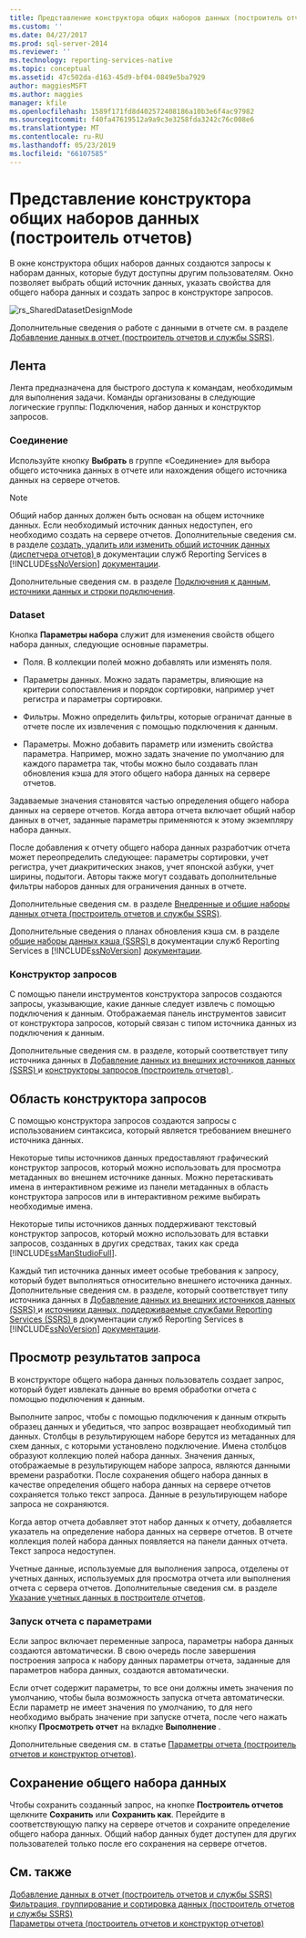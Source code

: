 ```yaml
---
title: Представление конструктора общих наборов данных (построитель отчетов) | Документы Майкрософт
ms.custom: ''
ms.date: 04/27/2017
ms.prod: sql-server-2014
ms.reviewer: ''
ms.technology: reporting-services-native
ms.topic: conceptual
ms.assetid: 47c502da-d163-45d9-bf04-0849e5ba7929
author: maggiesMSFT
ms.author: maggies
manager: kfile
ms.openlocfilehash: 1589f171fd8d402572408186a10b3e6f4ac97982
ms.sourcegitcommit: f40fa47619512a9a9c3e3258fda3242c76c008e6
ms.translationtype: MT
ms.contentlocale: ru-RU
ms.lasthandoff: 05/23/2019
ms.locfileid: "66107585"
---
```

# <a name="shared-dataset-design-view-report-builder"></a>Представление конструктора общих наборов данных (построитель отчетов)
  В окне конструктора общих наборов данных создаются запросы к наборам данных, которые будут доступны другим пользователям. Окно позволяет выбрать общий источник данных, указать свойства для общего набора данных и создать запрос в конструкторе запросов.  
  
 ![rs_SharedDatasetDesignMode](../media/rs-shareddatasetdesignmode.gif "rs_SharedDatasetDesignMode")  
  
 Дополнительные сведения о работе с данными в отчете см. в разделе [Добавление данных в отчет &#40;построитель отчетов и службы SSRS&#41;](../report-data/report-datasets-ssrs.md).  
  
##  <a name="Ribbon"></a> Лента  
 Лента предназначена для быстрого доступа к командам, необходимым для выполнения задачи. Команды организованы в следующие логические группы: Подключения, набор данных и конструктор запросов.  
  
### <a name="connection"></a>Соединение  
 Используйте кнопку **Выбрать** в группе «Соединение» для выбора общего источника данных в отчете или нахождения общего источника данных на сервере отчетов.  
  
> [!NOTE]  
>  Общий набор данных должен быть основан на общем источнике данных. Если необходимый источник данных недоступен, его необходимо создать на сервере отчетов. Дополнительные сведения см. в разделе [создать, удалить или изменить общий источник данных &#40;диспетчера отчетов&#41; ](../create-delete-or-modify-a-shared-data-source-report-manager.md) в документации служб Reporting Services в [!INCLUDE[ssNoVersion](../../../includes/ssnoversion-md.md)] [документации](https://go.microsoft.com/fwlink/?linkid=121312).  
  
 Дополнительные сведения см. в разделе [Подключения к данным, источники данных и строки подключения](../data-connections-data-sources-and-connection-strings-in-report-builder.md).  
  
### <a name="dataset"></a>Dataset  
 Кнопка **Параметры набора** служит для изменения свойств общего набора данных, следующие основные параметры.  
  
-   Поля. В коллекции полей можно добавлять или изменять поля.  
  
-   Параметры данных. Можно задать параметры, влияющие на критерии сопоставления и порядок сортировки, например учет регистра и параметры сортировки.  
  
-   Фильтры. Можно определить фильтры, которые ограничат данные в отчете после их извлечения с помощью подключения к данным.  
  
-   Параметры. Можно добавить параметр или изменить свойства параметра. Например, можно задать значение по умолчанию для каждого параметра так, чтобы можно было создавать план обновления кэша для этого общего набора данных на сервере отчетов.  
  
 Задаваемые значения становятся частью определения общего набора данных на сервере отчетов. Когда автора отчета включает общий набор данных в отчет, заданные параметры применяются к этому экземпляру набора данных.  
  
 После добавления к отчету общего набора данных разработчик отчета может переопределить следующее: параметры сортировки, учет регистра, учет диакритических знаков, учет японской азбуки, учет ширины, подытоги. Авторы также могут создавать дополнительные фильтры наборов данных для ограничения данных в отчете.  
  
 Дополнительные сведения см. в разделе [Внедренные и общие наборы данных отчета (построитель отчетов и службы SSRS)](../report-data/report-embedded-datasets-and-shared-datasets-report-builder-and-ssrs.md).  
  
 Дополнительные сведения о планах обновления кэша см. в разделе [общие наборы данных кэша &#40;SSRS&#41; ](../report-server/cache-shared-datasets-ssrs.md) в документации служб Reporting Services в [!INCLUDE[ssNoVersion](../../../includes/ssnoversion-md.md)] [документации](https://go.microsoft.com/fwlink/?linkid=121312).  
  
### <a name="query-designer"></a>Конструктор запросов  
 С помощью панели инструментов конструктора запросов создаются запросы, указывающие, какие данные следует извлечь с помощью подключения к данным. Отображаемая панель инструментов зависит от конструктора запросов, который связан с типом источника данных из подключения к данным.  
  
 Дополнительные сведения см. в разделе, который соответствует типу источника данных в [Добавление данных из внешних источников данных &#40;SSRS&#41; ](../report-data/add-data-from-external-data-sources-ssrs.md) и [конструкторы запросов &#40;построитель отчетов&#41; ](../query-designers-report-builder.md) .  
  

  
##  <a name="DesignSurface"></a> Область конструктора запросов  
 С помощью конструктора запросов создаются запросы с использованием синтаксиса, который является требованием внешнего источника данных.  
  
 Некоторые типы источников данных предоставляют графический конструктор запросов, который можно использовать для просмотра метаданных во внешнем источнике данных. Можно перетаскивать имена в интерактивном режиме из панели метаданных в область конструктора запросов или в интерактивном режиме выбирать необходимые имена.  
  
 Некоторые типы источников данных поддерживают текстовый конструктор запросов, который можно использовать для вставки запросов, созданных в других средствах, таких как среда [!INCLUDE[ssManStudioFull](../../includes/ssmanstudiofull-md.md)].  
  
 Каждый тип источника данных имеет особые требования к запросу, который будет выполняться относительно внешнего источника данных. Дополнительные сведения см. в разделе, который соответствует типу источника данных в [Добавление данных из внешних источников данных &#40;SSRS&#41; ](../report-data/add-data-from-external-data-sources-ssrs.md) и [источники данных, поддерживаемые службами Reporting Services &#40;SSRS&#41; ](../create-deploy-and-manage-mobile-and-paginated-reports.md) в документации служб Reporting Services в [!INCLUDE[ssNoVersion](../../../includes/ssnoversion-md.md)] [документации](https://go.microsoft.com/fwlink/?linkid=121312).  
  

  
##  <a name="Results"></a> Просмотр результатов запроса  
 В конструкторе общего набора данных пользователь создает запрос, который будет извлекать данные во время обработки отчета с помощью подключения к данным.  
  
 Выполните запрос, чтобы с помощью подключения к данным открыть образец данных и убедиться, что запрос возвращает необходимый тип данных. Столбцы в результирующем наборе берутся из метаданных для схем данных, с которыми установлено подключение. Имена столбцов образуют коллекцию полей набора данных. Значения данных, отображаемые в результирующем наборе запроса, являются данными времени разработки. После сохранения общего набора данных в качестве определения общего набора данных на сервере отчетов сохраняется только текст запроса. Данные в результирующем наборе запроса не сохраняются.  
  
 Когда автор отчета добавляет этот набор данных к отчету, добавляется указатель на определение набора данных на сервере отчетов. В отчете коллекция полей набора данных появляется на панели данных отчета. Текст запроса недоступен.  
  
 Учетные данные, используемые для выполнения запроса, отделены от учетных данных, используемых для просмотра отчета или выполнения отчета с сервера отчетов. Дополнительные сведения см. в разделе [Указание учетных данных в построителе отчетов](../specify-credentials-in-report-builder.md).  
  
### <a name="running-a-report-with-parameters"></a>Запуск отчета с параметрами  
 Если запрос включает переменные запроса, параметры набора данных создаются автоматически. В свою очередь после завершения построения запроса к набору данных параметры отчета, заданные для параметров набора данных, создаются автоматически.  
  
 Если отчет содержит параметры, то все они должны иметь значения по умолчанию, чтобы была возможность запуска отчета автоматически. Если параметр не имеет значения по умолчанию, то для него необходимо выбрать значение при запуске отчета, после чего нажать кнопку **Просмотреть отчет** на вкладке **Выполнение** .  
  
 Дополнительные сведения см. в статье [Параметры отчета (построитель отчетов и конструктор отчетов)](../report-design/report-parameters-report-builder-and-report-designer.md).  
  

  
##  <a name="Save"></a> Сохранение общего набора данных  
 Чтобы сохранить созданный запрос, на кнопке **Построитель отчетов** щелкните **Сохранить** или **Сохранить как**. Перейдите в соответствующую папку на сервере отчетов и сохраните определение общего набора данных. Общий набор данных будет доступен для других пользователей только после его сохранения на сервере отчетов.  
  

  
## <a name="see-also"></a>См. также  
 [Добавление данных в отчет &#40;построитель отчетов и службы SSRS&#41;](../report-data/report-datasets-ssrs.md)   
 [Фильтрация, группирование и сортировка данных (построитель отчетов и службы SSRS)](../report-design/filter-group-and-sort-data-report-builder-and-ssrs.md)   
 [Параметры отчета (построитель отчетов и конструктор отчетов)](../report-design/report-parameters-report-builder-and-report-designer.md)  
  
  
